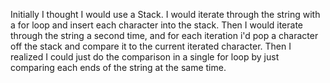 Initially I thought I would use a Stack. I would iterate through
the string with a for loop and insert each character into the stack.
Then I would iterate through the string a second time, and for each
iteration i'd pop a character off the stack and compare it to the
current iterated character.
Then I realized I could just do the comparison in a single for loop  by
just comparing each ends of the string at the same time.
